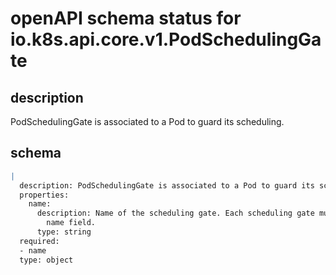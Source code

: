 # openAPI schema status for io.k8s.api.core.v1.PodSchedulingGate

## description

PodSchedulingGate is associated to a Pod to guard its scheduling.

## schema

```yaml
|
  description: PodSchedulingGate is associated to a Pod to guard its scheduling.
  properties:
    name:
      description: Name of the scheduling gate. Each scheduling gate must have a unique
        name field.
      type: string
  required:
  - name
  type: object

```
